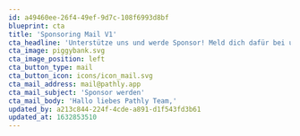 ```yaml
---
id: a49460ee-26f4-49ef-9d7c-108f6993d8bf
blueprint: cta
title: 'Sponsoring Mail V1'
cta_headline: 'Unterstütze uns und werde Sponsor! Meld dich dafür bei uns.'
cta_image: piggybank.svg
cta_image_position: left
cta_button_type: mail
cta_button_icon: icons/icon_mail.svg
cta_mail_address: mail@pathly.app
cta_mail_subject: 'Sponsor werden'
cta_mail_body: 'Hallo liebes Pathly Team,'
updated_by: a213c844-224f-4cde-a891-d1f543fd3b61
updated_at: 1632853510
---
```

